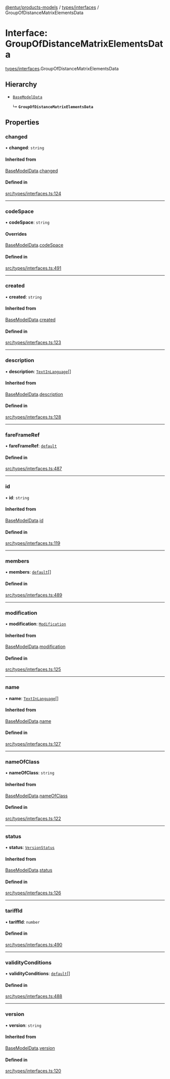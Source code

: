 [@entur/products-models](../README.md) / [types/interfaces](../modules/types_interfaces.md) / GroupOfDistanceMatrixElementsData

# Interface: GroupOfDistanceMatrixElementsData

[types/interfaces](../modules/types_interfaces.md).GroupOfDistanceMatrixElementsData

## Hierarchy

- [`BaseModelData`](types_interfaces.BaseModelData.md)

  ↳ **`GroupOfDistanceMatrixElementsData`**

## Properties

### changed

• **changed**: `string`

#### Inherited from

[BaseModelData](types_interfaces.BaseModelData.md).[changed](types_interfaces.BaseModelData.md#changed)

#### Defined in

[src/types/interfaces.ts:124](https://github.com/entur/products-models/blob/main/src/types/interfaces.ts#L124)

___

### codeSpace

• **codeSpace**: `string`

#### Overrides

[BaseModelData](types_interfaces.BaseModelData.md).[codeSpace](types_interfaces.BaseModelData.md#codespace)

#### Defined in

[src/types/interfaces.ts:491](https://github.com/entur/products-models/blob/main/src/types/interfaces.ts#L491)

___

### created

• **created**: `string`

#### Inherited from

[BaseModelData](types_interfaces.BaseModelData.md).[created](types_interfaces.BaseModelData.md#created)

#### Defined in

[src/types/interfaces.ts:123](https://github.com/entur/products-models/blob/main/src/types/interfaces.ts#L123)

___

### description

• **description**: [`TextInLanguage`](../modules/types_types.md#textinlanguage)[]

#### Inherited from

[BaseModelData](types_interfaces.BaseModelData.md).[description](types_interfaces.BaseModelData.md#description)

#### Defined in

[src/types/interfaces.ts:128](https://github.com/entur/products-models/blob/main/src/types/interfaces.ts#L128)

___

### fareFrameRef

• **fareFrameRef**: [`default`](../classes/models_Reference.default.md)

#### Defined in

[src/types/interfaces.ts:487](https://github.com/entur/products-models/blob/main/src/types/interfaces.ts#L487)

___

### id

• **id**: `string`

#### Inherited from

[BaseModelData](types_interfaces.BaseModelData.md).[id](types_interfaces.BaseModelData.md#id)

#### Defined in

[src/types/interfaces.ts:119](https://github.com/entur/products-models/blob/main/src/types/interfaces.ts#L119)

___

### members

• **members**: [`default`](../classes/models_DistanceMatrixElement.default.md)[]

#### Defined in

[src/types/interfaces.ts:489](https://github.com/entur/products-models/blob/main/src/types/interfaces.ts#L489)

___

### modification

• **modification**: [`Modification`](../enums/types_enums.Modification.md)

#### Inherited from

[BaseModelData](types_interfaces.BaseModelData.md).[modification](types_interfaces.BaseModelData.md#modification)

#### Defined in

[src/types/interfaces.ts:125](https://github.com/entur/products-models/blob/main/src/types/interfaces.ts#L125)

___

### name

• **name**: [`TextInLanguage`](../modules/types_types.md#textinlanguage)[]

#### Inherited from

[BaseModelData](types_interfaces.BaseModelData.md).[name](types_interfaces.BaseModelData.md#name)

#### Defined in

[src/types/interfaces.ts:127](https://github.com/entur/products-models/blob/main/src/types/interfaces.ts#L127)

___

### nameOfClass

• **nameOfClass**: `string`

#### Inherited from

[BaseModelData](types_interfaces.BaseModelData.md).[nameOfClass](types_interfaces.BaseModelData.md#nameofclass)

#### Defined in

[src/types/interfaces.ts:122](https://github.com/entur/products-models/blob/main/src/types/interfaces.ts#L122)

___

### status

• **status**: [`VersionStatus`](../enums/types_enums.VersionStatus.md)

#### Inherited from

[BaseModelData](types_interfaces.BaseModelData.md).[status](types_interfaces.BaseModelData.md#status)

#### Defined in

[src/types/interfaces.ts:126](https://github.com/entur/products-models/blob/main/src/types/interfaces.ts#L126)

___

### tariffId

• **tariffId**: `number`

#### Defined in

[src/types/interfaces.ts:490](https://github.com/entur/products-models/blob/main/src/types/interfaces.ts#L490)

___

### validityConditions

• **validityConditions**: [`default`](../classes/models_ValidityCondition.default.md)[]

#### Defined in

[src/types/interfaces.ts:488](https://github.com/entur/products-models/blob/main/src/types/interfaces.ts#L488)

___

### version

• **version**: `string`

#### Inherited from

[BaseModelData](types_interfaces.BaseModelData.md).[version](types_interfaces.BaseModelData.md#version)

#### Defined in

[src/types/interfaces.ts:120](https://github.com/entur/products-models/blob/main/src/types/interfaces.ts#L120)
